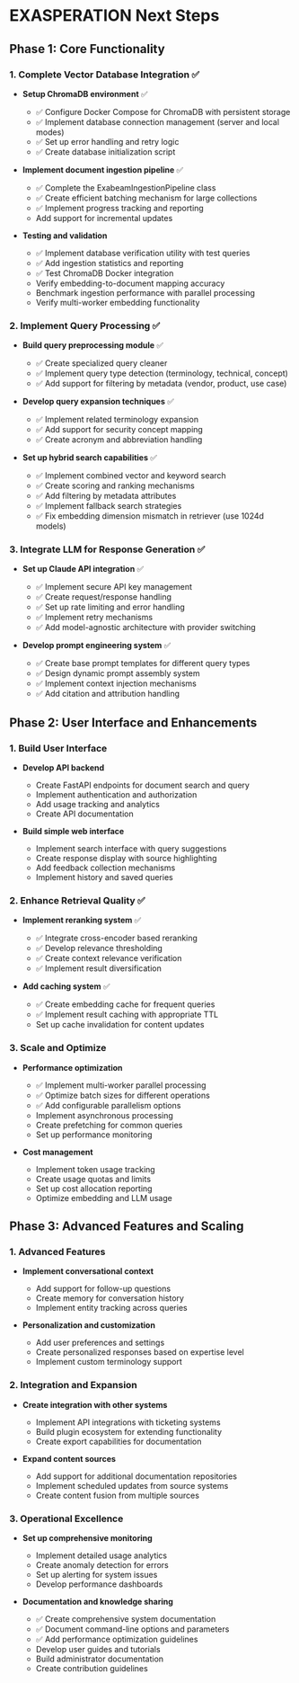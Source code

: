 # EXASPERATION Next Steps

## Phase 1: Core Functionality

### 1. Complete Vector Database Integration ✅
- **Setup ChromaDB environment** ✅
  - ✅ Configure Docker Compose for ChromaDB with persistent storage
  - ✅ Implement database connection management (server and local modes)
  - ✅ Set up error handling and retry logic
  - ✅ Create database initialization script

- **Implement document ingestion pipeline** ✅
  - ✅ Complete the ExabeamIngestionPipeline class
  - ✅ Create efficient batching mechanism for large collections
  - ✅ Implement progress tracking and reporting
  - Add support for incremental updates

- **Testing and validation**
  - ✅ Implement database verification utility with test queries
  - ✅ Add ingestion statistics and reporting 
  - ✅ Test ChromaDB Docker integration
  - Verify embedding-to-document mapping accuracy
  - Benchmark ingestion performance with parallel processing
  - Verify multi-worker embedding functionality

### 2. Implement Query Processing ✅

- **Build query preprocessing module** ✅
  - ✅ Create specialized query cleaner
  - ✅ Implement query type detection (terminology, technical, concept)
  - ✅ Add support for filtering by metadata (vendor, product, use case)

- **Develop query expansion techniques** ✅
  - ✅ Implement related terminology expansion
  - ✅ Add support for security concept mapping
  - ✅ Create acronym and abbreviation handling

- **Set up hybrid search capabilities** ✅
  - ✅ Implement combined vector and keyword search
  - ✅ Create scoring and ranking mechanisms
  - ✅ Add filtering by metadata attributes
  - ✅ Implement fallback search strategies
  - ✅ Fix embedding dimension mismatch in retriever (use 1024d models)

### 3. Integrate LLM for Response Generation ✅

- **Set up Claude API integration** ✅
  - ✅ Implement secure API key management
  - ✅ Create request/response handling
  - ✅ Set up rate limiting and error handling
  - ✅ Implement retry mechanisms
  - ✅ Add model-agnostic architecture with provider switching

- **Develop prompt engineering system** ✅
  - ✅ Create base prompt templates for different query types
  - ✅ Design dynamic prompt assembly system
  - ✅ Implement context injection mechanisms
  - ✅ Add citation and attribution handling

## Phase 2: User Interface and Enhancements

### 1. Build User Interface

- **Develop API backend**
  - Create FastAPI endpoints for document search and query
  - Implement authentication and authorization
  - Add usage tracking and analytics
  - Create API documentation

- **Build simple web interface**
  - Implement search interface with query suggestions
  - Create response display with source highlighting
  - Add feedback collection mechanisms
  - Implement history and saved queries

### 2. Enhance Retrieval Quality ✅

- **Implement reranking system** ✅
  - ✅ Integrate cross-encoder based reranking
  - ✅ Develop relevance thresholding
  - ✅ Create context relevance verification
  - ✅ Implement result diversification

- **Add caching system** ✅
  - ✅ Create embedding cache for frequent queries
  - ✅ Implement result caching with appropriate TTL
  - Set up cache invalidation for content updates

### 3. Scale and Optimize

- **Performance optimization**
  - ✅ Implement multi-worker parallel processing
  - ✅ Optimize batch sizes for different operations
  - ✅ Add configurable parallelism options
  - Implement asynchronous processing
  - Create prefetching for common queries
  - Set up performance monitoring

- **Cost management**
  - Implement token usage tracking
  - Create usage quotas and limits
  - Set up cost allocation reporting
  - Optimize embedding and LLM usage

## Phase 3: Advanced Features and Scaling

### 1. Advanced Features

- **Implement conversational context**
  - Add support for follow-up questions
  - Create memory for conversation history
  - Implement entity tracking across queries

- **Personalization and customization**
  - Add user preferences and settings
  - Create personalized responses based on expertise level
  - Implement custom terminology support

### 2. Integration and Expansion

- **Create integration with other systems**
  - Implement API integrations with ticketing systems
  - Build plugin ecosystem for extending functionality
  - Create export capabilities for documentation

- **Expand content sources**
  - Add support for additional documentation repositories
  - Implement scheduled updates from source systems
  - Create content fusion from multiple sources

### 3. Operational Excellence

- **Set up comprehensive monitoring**
  - Implement detailed usage analytics
  - Create anomaly detection for errors
  - Set up alerting for system issues
  - Develop performance dashboards

- **Documentation and knowledge sharing**
  - ✅ Create comprehensive system documentation
  - ✅ Document command-line options and parameters
  - ✅ Add performance optimization guidelines
  - Develop user guides and tutorials
  - Build administrator documentation
  - Create contribution guidelines